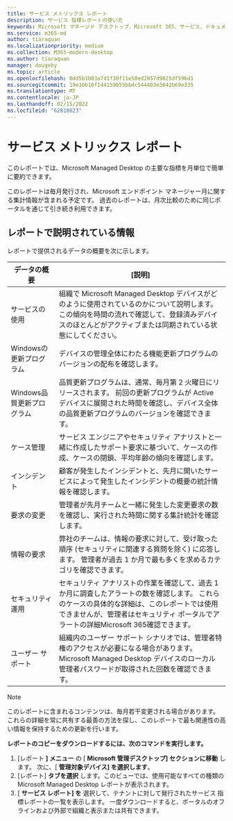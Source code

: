 ```yaml
---
title: サービス メトリックス レポート
description: サービス 指標レポートの使い方
keywords: Microsoft マネージド デスクトップ、Microsoft 365、サービス、ドキュメント
ms.service: m365-md
author: tiaraquan
ms.localizationpriority: medium
ms.collection: M365-modern-desktop
ms.author: tiaraquan
manager: dougeby
ms.topic: article
ms.openlocfilehash: 0dd5b1b03a7d1f30f11e50ed2857d9025df596d1
ms.sourcegitcommit: 19e16b16f144159b55bb4c544403e3642b69e335
ms.translationtype: MT
ms.contentlocale: ja-JP
ms.lasthandoff: 02/15/2022
ms.locfileid: "62818623"
---
```

# <a name="service-metrics-report"></a>サービス メトリックス レポート

このレポートでは、Microsoft Managed Desktop の主要な指標を月単位で簡単に要約できます。

このレポートは毎月発行され、Microsoft エンドポイント マネージャー月に関する集計情報が含まれる予定です。 過去のレポートは、月次比較のために同じポータルを通じて引き続き利用できます。

## <a name="whats-covered-in-the-report"></a>レポートで説明されている情報

レポートで提供されるデータの概要を次に示します。

| データの概要 | [説明] |
| ------ | ------ |
| サービスの使用 | 組織で Microsoft Managed Desktop デバイスがどのように使用されているのかについて説明します。 この傾向を時間の流れで確認して、登録済みデバイスのほとんどがアクティブまたは同期されている状態にしてください。 |
| Windowsの更新プログラム | デバイスの管理全体にわたる機能更新プログラムのバージョンの配布を確認します。 |
|Windows品質更新プログラム | 品質更新プログラムは、通常、毎月第 2 火曜日にリリースされます。 前回の更新プログラムが Active デバイスに展開された時間を確認し、デバイス全体の品質更新プログラムのバージョンを確認できます。 |
| ケース管理 | サービス エンジニアやセキュリティ アナリストと一緒に作成したサポート要求に基づいて、ケースの作成、ケースの閉鎖、平均年齢の傾向を確認します。 |
| インシデント | 顧客が発生したインシデントと、先月に開いたサービスによって発生したインシデントの概要の統計情報を確認します。 |
| 要求の変更 | 管理者が先月チームと一緒に発生した変更要求の数を確認し、実行された時間に関する集計統計を確認します。 |
| 情報の要求 | 弊社のチームは、情報の要求に対して、受け取った順序 (セキュリティに関連する質問を除く) に応答します。 管理者が過去 1 か月で最も多くを求めるカテゴリを確認できます。 |
| セキュリティ運用 | セキュリティ アナリストの作業を確認して、過去 1 か月に調査したアラートの数を確認します。 これらのケースの具体的な詳細は、このレポートでは使用できませんが、管理者はセキュリティ ポータルでアラートの詳細Microsoft 365確認できます。 |
| ユーザー サポート | 組織内のユーザー サポート シナリオでは、管理者特権のアクセスが必要になる場合があります。 Microsoft Managed Desktop デバイスのローカル管理者パスワードが取得された回数を確認できます。 |

> [!NOTE]
> このレポートに含まれるコンテンツは、毎月若干変更される場合があります。 これらの詳細を常に共有する最善の方法を探し、このレポートで最も関連性の高い情報を保持するための更新を行います。

**レポートのコピーをダウンロードするには、次のコマンドを実行します。**

1. [レポート **] メニュー** の [ **Microsoft 管理デスクトップ] セクションに移動** します。 次に、[ **管理対象デバイス] を選択します**。
1. [レポート] **タブを選択** します。このビューでは、使用可能なすべての種類の Microsoft Managed Desktop レポートが表示されます。
1. [ **サービス レポート] を** 選択して、テナントに対して発行されたサービス 指標レポートの一覧を表示します。 一度ダウンロードすると、ポータルのオフラインおよび外部で組織と表示または共有できます。
